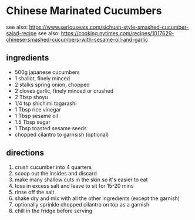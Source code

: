# Chinese Marinated Cucumbers

see also: https://www.seriouseats.com/sichuan-style-smashed-cucumber-salad-recipe
see also: https://cooking.nytimes.com/recipes/1017629-chinese-smashed-cucumbers-with-sesame-oil-and-garlic

## ingredients

* 500g japanese cucumbers
* 1 shallot, finely minced
* 2 stalks spring onion, chopped
* 2 cloves garlic, finely minced or crushed
* 2 Tbsp shoyu
* 1/4 tsp shichimi togarashi
* 1 Tbsp rice vinegar
* 1 Tbsp sesame oil
* 1.5 Tbsp sugar
* 1 Tbsp toasted sesame seeds
* chopped cilantro to garnsish (optional)

## directions

1. crush cucumber into 4 quarters
2. scoop out the insides and discard
3. make many shallow cuts in the skin so it's easier to eat
4. toss in excess salt and leave to sit for 15-20 mins
5. rinse off the salt
6. shake dry and mix with all the other ingredients (except the garnish)
7. optionally sprinkle chopped cilantro on top as a garnish
8. chill in the fridge before serving
